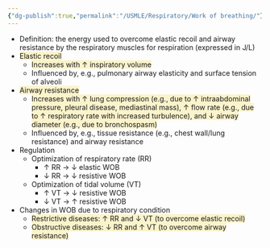 ```yaml
---
{"dg-publish":true,"permalink":"/USMLE/Respiratory/Work of breathing/"}
---
```


- Definition: the energy used to overcome elastic recoil and airway resistance by the respiratory muscles for respiration (expressed in J/L)
- <span style="background:rgba(240, 200, 0, 0.2)">Elastic recoil</span>
	- <span style="background:rgba(240, 200, 0, 0.2)">Increases with ↑ inspiratory volume</span> 
	- Influenced by, e.g., pulmonary airway elasticity and surface tension of alveoli
- <span style="background:rgba(240, 200, 0, 0.2)">Airway resistance</span>
	- <span style="background:rgba(240, 200, 0, 0.2)">Increases with ↑ lung compression (e.g., due to ↑ intraabdominal pressure, pleural disease, mediastinal mass), ↑ flow rate (e.g., due to ↑ respiratory rate with increased turbulence), and ↓ airway diameter (e.g., due to bronchospasm)</span>
	- Influenced by, e.g., tissue resistance (e.g., chest wall/lung resistance) and airway resistance
- Regulation 
	- Optimization of respiratory rate (RR)
		- ↑ RR → ↓ elastic WOB
		- ↓ RR → ↓ resistive WOB
	- Optimization of tidal volume (VT)
		- ↑ VT → ↓ resistive WOB
		- ↓ VT → ↑ resistive WOB
- Changes in WOB due to respiratory condition 
	- <span style="background:rgba(240, 200, 0, 0.2)">Restrictive diseases: ↑ RR and ↓ VT (to overcome elastic recoil)</span>
	- <span style="background:rgba(240, 200, 0, 0.2)">Obstructive diseases: ↓ RR and ↑ VT (to overcome airway resistance)</span>
